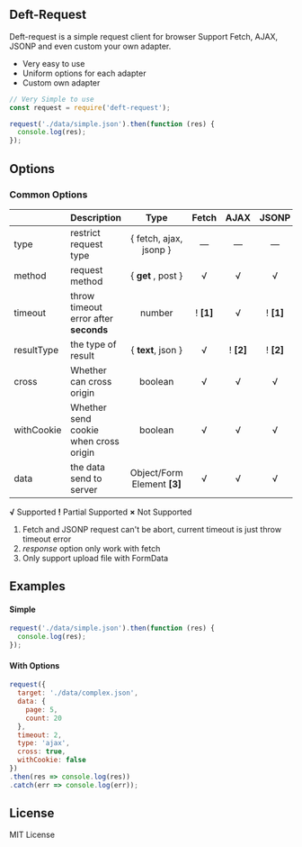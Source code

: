 ## Deft-Request
Deft-request is a simple request client for browser
Support Fetch, AJAX, JSONP and even custom your own adapter.

- Very easy to use
- Uniform options for each adapter
- Custom own adapter

```javascript
// Very Simple to use
const request = require('deft-request');

request('./data/simple.json').then(function (res) {
  console.log(res);
});
```



## Options

### Common Options

|            | Description                           |            Type             |   Fetch   |   AJAX    |   JSONP   |
| ---------- | :------------------------------------ | :-------------------------: | :-------: | :-------: | :-------: |
| type       | restrict request type                 |   { fetch, ajax, jsonp }    |     —     |     —     |     —     |
| method     | request method                        |     { **get** , post }      |     √     |     √     |     √     |
| timeout    | throw timeout error after **seconds** |           number            | ! **[1]** |     √     | ! **[1]** |
| resultType | the type of result                    |     { **text**, json }      |     √     | ! **[2]** | ! **[2]** |
| cross      | Whether can cross origin              |           boolean           |     √     |     √     |     √     |
| withCookie | Whether send cookie when cross origin |           boolean           |     √     |     √     |     √     |
| data       | the data send to server               | Object/Form Element **[3]** |     √     |     √     |     √     |

**√**  Supported      **!** Partial Supported      **×** Not Supported

1. Fetch and JSONP request can't be abort, current timeout is just throw timeout error
2. *response* option only work with fetch
3. Only support upload file with FormData



## Examples

#### Simple

```javascript
request('./data/simple.json').then(function (res) {
  console.log(res);
});
```



#### With Options

```javascript
request({
  target: './data/complex.json',
  data: {
    page: 5,
    count: 20
  },
  timeout: 2, 
  type: 'ajax',
  cross: true,
  withCookie: false
})
.then(res => console.log(res))
.catch(err => console.log(err));
```



## License

MIT License